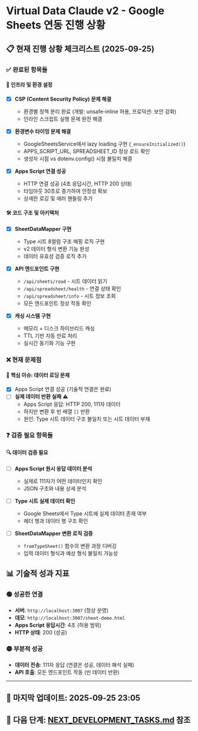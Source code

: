 # Virtual Data Claude v2 - Google Sheets 연동 진행 상황

## 📋 현재 진행 상황 체크리스트 (2025-09-25)

### ✅ 완료된 항목들

#### 🔧 인프라 및 환경 설정
- [x] **CSP (Content Security Policy) 문제 해결**
  - 환경별 정책 분리 완료 (개발: unsafe-inline 허용, 프로덕션: 보안 강화)
  - 인라인 스크립트 실행 문제 완전 해결

- [x] **환경변수 타이밍 문제 해결**
  - GoogleSheetsService에서 lazy loading 구현 (`_ensureInitialized()`)
  - APPS_SCRIPT_URL, SPREADSHEET_ID 정상 로드 확인
  - 생성자 시점 vs dotenv.config() 시점 불일치 해결

- [x] **Apps Script 연결 성공**
  - HTTP 연결 성공 (4초 응답시간, HTTP 200 상태)
  - 타임아웃 30초로 증가하여 안정성 확보
  - 상세한 로깅 및 에러 핸들링 추가

#### 🛠️ 코드 구조 및 아키텍처
- [x] **SheetDataMapper 구현**
  - Type 시트 8컬럼 구조 매핑 로직 구현
  - v2 데이터 형식 변환 기능 완성
  - 데이터 유효성 검증 로직 추가

- [x] **API 엔드포인트 구현**
  - `/api/sheets/read` - 시트 데이터 읽기
  - `/api/spreadsheet/health` - 연결 상태 확인
  - `/api/spreadsheet/info` - 시트 정보 조회
  - 모든 엔드포인트 정상 작동 확인

- [x] **캐싱 시스템 구현**
  - 메모리 + 디스크 하이브리드 캐싱
  - TTL 기반 자동 만료 처리
  - 실시간 동기화 기능 구현

### ❌ 현재 문제점

#### 🚨 **핵심 이슈: 데이터 로딩 문제**
- [x] Apps Script 연결 성공 (기술적 연결은 완료)
- [ ] **실제 데이터 반환 실패** ⚠️
  - Apps Script 응답: HTTP 200, 111자 데이터
  - 하지만 변환 후 빈 배열 `[]` 반환
  - 원인: Type 시트 데이터 구조 불일치 또는 시트 데이터 부재

### ❓ 검증 필요 항목들

#### 🔍 **데이터 검증 필요**
- [ ] **Apps Script 원시 응답 데이터 분석**
  - 실제로 111자가 어떤 데이터인지 확인
  - JSON 구조와 내용 상세 분석

- [ ] **Type 시트 실제 데이터 확인**
  - Google Sheets에서 Type 시트에 실제 데이터 존재 여부
  - 헤더 행과 데이터 행 구조 확인

- [ ] **SheetDataMapper 변환 로직 검증**
  - `fromTypeSheet()` 함수의 변환 과정 디버깅
  - 입력 데이터 형식과 예상 형식 불일치 가능성

## 📊 기술적 성과 지표

### 🟢 성공한 연결
- **서버**: `http://localhost:3007` (정상 운영)
- **데모**: `http://localhost:3007/sheet-demo.html`
- **Apps Script 응답시간**: 4초 (허용 범위)
- **HTTP 상태**: 200 (성공)

### 🟡 부분적 성공
- **데이터 전송**: 111자 응답 (연결은 성공, 데이터 해석 실패)
- **API 호출**: 모든 엔드포인트 작동 (빈 데이터 반환)

---

## 📅 마지막 업데이트: 2025-09-25 23:05
## 🎯 다음 단계: [NEXT_DEVELOPMENT_TASKS.md](./NEXT_DEVELOPMENT_TASKS.md) 참조